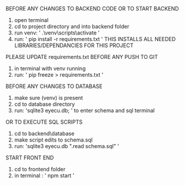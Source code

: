 BEFORE ANY CHANGES TO BACKEND CODE OR TO START BACKEND
1. open terminal
2. cd to project directory and into backend folder
3. run venv: ' .\venv\scripts\activate '
4. run: ' pip install -r requirements.txt '
THIS INSTALLS ALL NEEDED LIBRARIES/DEPENDANCIES FOR THIS PROJECT

PLEASE UPDATE requirements.txt BEFORE ANY PUSH TO GIT
1. in terminal with venv running
2. run: ' pip freeze > requirements.txt '



BEFORE ANY CHANGES TO DATABASE
1. make sure (venv) is present
2. cd to database directory
3. run: 'sqlite3 eyecu.db; ' to enter schema and sql terminal

OR TO EXECUTE SQL SCRIPTS 
1. cd to backend\database
2. make script edits to schema.sql
3. run: 'sqlite3 eyecu.db ".read schema.sql" '


START FRONT END
1. cd to frontend folder
2. in terminal : ' npm start '

